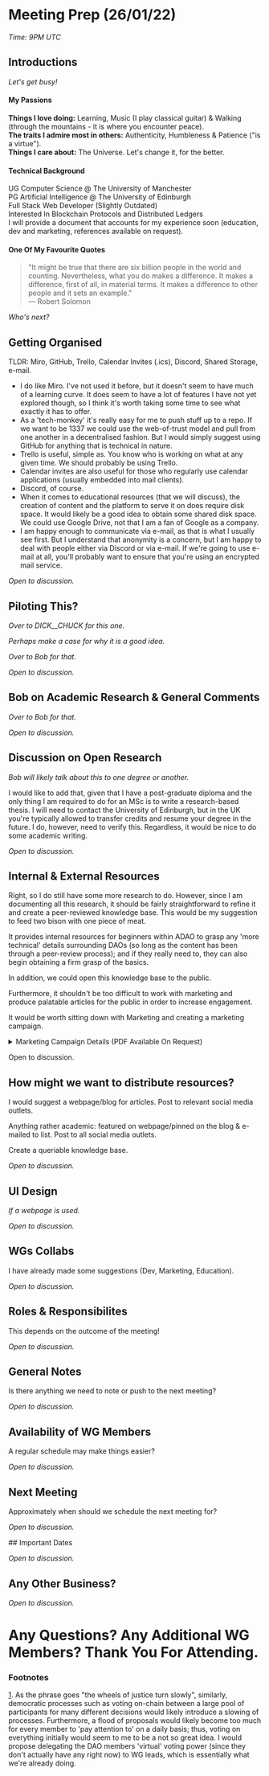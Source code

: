 # Meeting Prep (26/01/22)

*Time: 9PM UTC*

## Introductions

*Let's get busy!*

#### My Passions

**Things I love doing:** Learning, Music (I play classical guitar) & Walking (through the mountains - it is where you encounter peace).  
**The traits I admire most in others:** Authenticity, Humbleness & Patience ("is a virtue").  
**Things I care about:** The Universe. Let's change it, for the better.  

#### Technical Background

UG Computer Science @ The University of Manchester  
PG Artificial Intelligence @ The University of Edinburgh  
Full Stack Web Developer (Slightly Outdated)  
Interested In Blockchain Protocols and Distributed Ledgers  
I will provide a document that accounts for my experience soon (education, dev and marketing, references available on request).  

#### One Of My Favourite Quotes

> "It might be true that there are six billion people in the world and counting. Nevertheless, what you do makes a difference. It makes a difference, first of all, in material terms. It makes a difference to other people and it sets an example."  
> ― Robert Solomon  

*Who's next?*

## Getting Organised

TLDR: Miro, GitHub, Trello, Calendar Invites (.ics), Discord, Shared Storage, e-mail.

* I do like Miro. I've not used it before, but it doesn't seem to have much of a learning curve. It does seem to have a lot of features I have not yet explored though, so I think it's worth taking some time to see what exactly it has to offer.
* As a 'tech-monkey' it's really easy for me to push stuff up to a repo. If we want to be 1337 we could use the web-of-trust model and pull from one another in a decentralised fashion. But I would simply suggest using GitHub for anything that is technical in nature.
* Trello is useful, simple as. You know who is working on what at any given time. We should probably be using Trello.
* Calendar invites are also useful for those who regularly use calendar applications (usually embedded into mail clients).
* Discord, of course.
* When it comes to educational resources (that we will discuss), the creation of content and the platform to serve it on does require disk space. It would likely be a good idea to obtain some shared disk space. We could use Google Drive, not that I am a fan of Google as a company. 
* I am happy enough to communicate via e-mail, as that is what I usually see first. But I understand that anonymity is a concern, but I am happy to deal with people either via Discord or via e-mail. If we're going to use e-mail at all, you'll probably want to ensure that you're using an encrypted mail service.

*Open to discussion.*

## Piloting This?

*Over to DICK__CHUCK for this one.*

*Perhaps make a case for why it is a good idea.*

*Over to Bob for that.*

*Open to discussion.*

## Bob on Academic Research & General Comments

*Over to Bob for that.*

*Open to discussion.*

## Discussion on Open Research

*Bob will likely talk about this to one degree or another.*

I would like to add that, given that I have a post-graduate diploma and the only thing I am required to do for an MSc is to write a research-based thesis. I will need to contact the University of Edinburgh, but in the UK you're typically allowed to transfer credits and resume your degree in the future. I do, however, need to verify this. Regardless, it would be nice to do some academic writing.

*Open to discussion.*

## Internal & External Resources

Right, so I do still have some more research to do. However, since I am documenting all this research, it should be fairly straightforward to refine it and create a peer-reviewed knowledge base. This would be my suggestion to feed two bison with one piece of meat.

It provides internal resources for beginners within ADAO to grasp any 'more technical' details surrounding DAOs (so long as the content has been through a peer-review process); and if they really need to, they can also begin obtaining a firm grasp of the basics.

In addition, we could open this knowledge base to the public.

Furthermore, it shouldn't be too difficult to work with marketing and produce palatable articles for the public in order to increase engagement.

It would be worth sitting down with Marketing and creating a marketing campaign.

<details>

<summary>Marketing Campaign Details (PDF Available On Request)</summary>

*Please bear in mind that marketing campaigns are built to appeal to the public, the masses. Thus, we may consider using platforms that we normally otherwise would not use.*

Pre-requisite information, decisions that need to be made.

* Are we happy to use all forms of social media?
* Question: should a DAO have a LinkedIn?
* Primary Social Media (based on our audience): Facebook, YouTube, Telegram, Twitter, Instagram, LinkedIn.
* Creating a Mail list (Personally, I would use Mailchimp for this).
* I don't imagine too many... Gen-Z? People (who use TikTok & the works) would be interested in on-chain governance and DAOs. But, I hear that those platforms do have a lot of potential in terms of growing a brand, although I am unfamiliar with them.
* We should be distributing blog posts and articles.
* We should probably have an RSS feed.
* It would be great to be able to distribute media such as the video that Bob created, commenting on the paper from IOHK.

I would propose (EDIT: on second thoughts, maybe not, perhaps social consensus initially would be better, see<sup><a href="#fn1">1</a></sup>) we take a vote on:

* Which social media platforms we should use.
* Whether or not a mail list is important and should be implemented & by what means (consider GDPR, legal issues, most of which are handled by Mailchimp).
* Should we use newer social media platforms?
* Should we be distributing blog posts and articles?
* If so, who is fit to write them? IMO they should be written by anyone within the DAO, then peer-reviewed, finalised and voted on as to whether they're pushed out or not (however, this does create a problem<sup><a href="#fn1">1</a></sup>.
* Should we set up an RSS feed?
* Simply vote on outgoing content.

*Note: during the early stages of a DAO, it may be acceptable to allow members to delegate their 'virtual' (since they don't actually have any yet) voting power to working group leads. This would circumvent the problem presented by<sup><a href="#fn1">1</a></sup>.*

How I have been trained to run a marketing campaign:

*This literally is a full-time job BTW. Threw this together quickly, so it's probably missing quite a few things.*

**First thing is first:**

* Ensure you have a vision set that people can buy into. Whether it is a product, a service, whatever. You need to convince yourself you believe in it enough to market it. Thankfully we're all here because we do believe in these technologies and organisational structures. Vision setting IS IMPORTANT.

**Setting up:**

* Set up e-mail specifically for marketing (marketing@example.com).
* Register with all appropriate social media outlets and platforms.
* Set up google alerts, have them directed to your phone and e-mail.
* Set up google analytics on relevant pages.
* Add FB tracking pixel to relevant pages (somewhat unethical, but marketing and advertising is pretty unethical. See [Hicks' sketch](https://youtu.be/-gd01vfKfr0) - don't take it seriously, I have been in advertising and marketing).
* Assumption: Mailchimp has already been set up.
* Add Mailchimp tracking pixel.
* Use short links such as YOURLS (which is open-source). It's pretty easy to set up a bit.ly clone, but it's mainly the data laws that we have to comply with, I'm pretty sure bit.ly handles all that for you.
* SEO (I have **some** experience with this, but it is hugely outdated).
* Ensure appropriate data laws are followed.

**Processes & Responsibilities:**

* Regular Progress Tweets (transparency adds value to brand image).
* Regular Engagement on Twitter (with others, retweets, comments, likes).
* Facebook is somewhat less important. Just push stuff to FB when an article is going out, or some interesting news is trending.
* IG is linked to FB, so that is likely where most of the data for advertising would come from.
* Minimum 1 IG post per day.
* Usually 3 IG posts per day.
* Hashtag optimisation (you need to use different hashtags often, you also need to find niche hashtags, but they must all be relatable to the mission).
* I hear you now also have to regularly post IG reels?
* You need to be following other people who share similar values.
* You need notifications for when the people you're following (with large user bases) post comments so that you can be the first to comment. Their audience then also becomes your audience (or at least that is how it use to work).
* You have to (and you shouldn't automate this, but you can, however, you might get banned) ENGAGE with regular users, so they are led into this feeling of being noticed, thus increasing the likelihood they will follow you. You target people based on the number of followers they have and the number of people they're following (typically).
* Half the day could be spent commenting on other peoples posts who are interested in whatever it is your marketing.
* LinkedIn is for professional use but is important. I'm much less clued up on that.
* I don't really know much about YouTube or Telegram.
* Typically one newsletter should go out per week.

**Keeping Track of Things:**

* As soon as interesting news hits, you'll know from google alerts, allowing you to repost it quickly.
* Monitor Appropriate Google Trends (you can tailor content to what is trending in some instances, which usually results in higher engagement, faster organic growth initially; and then since you have an engaged LEGITIMATE AUDIENCE, not a f***ing purchased one - NEVER BY FOLLOWERS - yes, so once you have a legitimate audience and you're seeing diminishing returns on organic growth, slowly begin to allocate budget to add-spend.
* Monitor RoAS.
* Monitor growth, if it's not accelerating, something is wrong.

*TODO: if there is any interest in this, I can properly flesh something out with a professional marketing guy who is a close friend.*

</details>

Open to discussion.

## How might we want to distribute resources?

I would suggest a webpage/blog for articles. Post to relevant social media outlets.

Anything rather academic: featured on webpage/pinned on the blog & e-mailed to list. Post to all social media outlets.

Create a queriable knowledge base.

*Open to discussion.*

## UI Design

*If a webpage is used.*

*Open to discussion.*

## WGs Collabs

I have already made some suggestions (Dev, Marketing, Education).

*Open to discussion.*

## Roles & Responsibilites

This depends on the outcome of the meeting!

*Open to discussion.*

## General Notes

Is there anything we need to note or push to the next meeting?

*Open to discussion.*

## Availability of WG Members

A regular schedule may make things easier?

*Open to discussion.*

## Next Meeting

Approximately when should we schedule the next meeting for?

*Open to discussion.*

## Important Dates

*Open to discussion.*

## Any Other Business?

*Open to discussion.*

# Any Questions? Any Additional WG Members? Thank You For Attending.

### Footnotes

<a href="#fn1" id="fn1">1</a>. As the phrase goes "the wheels of justice turn slowly", similarly, democratic processes such as voting on-chain between a large pool of participants for many different decisions would likely introduce a slowing of processes. Furthermore, a flood of proposals would likely become too much for every member to 'pay attention to' on a daily basis; thus, voting on everything initially would seem to me to be a not so great idea. I would propose delegating the DAO members 'virtual' voting power (since they don't actually have any right now) to WG leads, which is essentially what we're already doing.